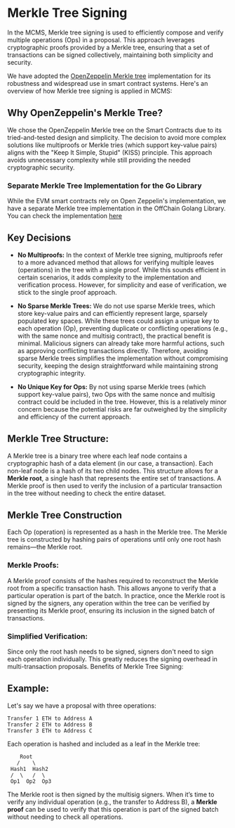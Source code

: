 # Merkle Tree Signing

In the MCMS, Merkle tree signing is used to efficiently compose and verify multiple operations (Ops) in a proposal. 
This approach leverages cryptographic proofs provided by a Merkle tree, ensuring that a set of transactions 
can be signed collectively, maintaining both simplicity and security.

We have adopted the [OpenZeppelin Merkle tree](https://docs.openzeppelin.com/contracts-cairo/0.16.0/api/merkle-tree) 
implementation for its robustness and widespread use in 
smart contract systems. Here's an overview of how Merkle tree signing is applied in MCMS:

## Why OpenZeppelin's Merkle Tree?
We chose the OpenZeppelin Merkle tree on the Smart Contracts due to its tried-and-tested design and simplicity. 
The decision to avoid more complex solutions like multiproofs or Merkle tries (which support key-value pairs) 
aligns with the "Keep It Simple, Stupid" (KISS) principle. This approach avoids unnecessary complexity while still 
providing the needed cryptographic security.

### Separate Merkle Tree Implementation for the Go Library
While the EVM smart contracts rely on Open Zeppelin's implementation, we have a separate Merkle
tree implementation in the OffChain Golang Library. You can check the implementation [here](https://github.com/smartcontractkit/mcms/blob/main/pkg/merkle/merkle_tree.go)

## Key Decisions
* **No Multiproofs:** In the context of Merkle tree signing, multiproofs refer to a more advanced method that allows 
for verifying multiple leaves (operations) in the tree with a single proof. While this sounds efficient in certain 
scenarios, it adds complexity to the implementation and verification process. However, for simplicity and ease of 
verification, we stick to the single proof approach.

* **No Sparse Merkle Trees:** We do not use sparse Merkle trees, which store key-value pairs and can efficiently represent large, sparsely populated key spaces. While these trees could assign a unique key to each operation (Op), preventing duplicate or conflicting operations (e.g., with the same nonce and multisig contract), the practical benefit is minimal. Malicious signers can already take more harmful actions, such as approving conflicting transactions directly. Therefore, avoiding sparse Merkle trees simplifies the implementation without compromising security, keeping the design straightforward while maintaining strong cryptographic integrity.

* **No Unique Key for Ops:** By not using sparse Merkle trees
  (which support key-value pairs), two Ops with the same nonce and multisig
  contract could be included in the tree. However, this is a relatively minor
  concern because the potential risks are far outweighed by the simplicity and efficiency of the current approach.


## Merkle Tree Structure:
A Merkle tree is a binary tree where each leaf node contains a cryptographic hash of a data element 
(in our case, a transaction). Each non-leaf node is a hash of its two child nodes. This structure allows for a 
**Merkle root**, a single hash that represents the entire set of transactions. A Merkle proof is then used to verify the 
inclusion of a particular transaction in the tree without needing to check the entire dataset.

## Merkle Tree Construction

Each Op (operation) is represented as a hash in the Merkle tree.
The Merkle tree is constructed by hashing pairs of operations until 
only one root hash remains—the Merkle root.

### Merkle Proofs:

A Merkle proof consists of the hashes required to reconstruct the Merkle root from a specific transaction hash. This allows anyone to verify that a particular operation is part of the batch.
In practice, once the Merkle root is signed by the signers, any operation within the tree can be verified by presenting its Merkle proof, ensuring its inclusion in the signed batch of transactions.

### Simplified Verification:

Since only the root hash needs to be signed, signers don't need to sign each operation individually. This greatly reduces the signing overhead in multi-transaction proposals.
Benefits of Merkle Tree Signing:

## Example:
Let's say we have a proposal with three operations:

```
Transfer 1 ETH to Address A
Transfer 2 ETH to Address B
Transfer 3 ETH to Address C
```

Each operation is hashed and included as a leaf in the Merkle tree:


```
    Root
   /    \
 Hash1  Hash2
 /  \   /  \
 Op1  Op2  Op3

```
The Merkle root is then signed by the multisig signers. 
When it’s time to verify any individual operation (e.g., the transfer to Address B), 
a **Merkle proof** can be used to verify that this operation is part of the 
signed batch without needing to check all operations.
